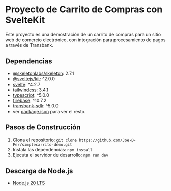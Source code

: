 # Proyecto de Carrito de Compras con SvelteKit

Este proyecto es una demostración de un carrito de compras para un sitio web de comercio electrónico, con integración para procesamiento de pagos a través de Transbank.

## Dependencias

- [@skeletonlabs/skeleton](https://www.npmjs.com/package/@skeletonlabs/skeleton): 2.7.1
- [@sveltejs/kit](https://www.npmjs.com/package/@sveltejs/kit): ^2.0.0
- [svelte](https://www.npmjs.com/package/svelte): ^4.2.7
- [tailwindcss](https://www.npmjs.com/package/tailwindcss): 3.4.1
- [typescript](https://www.npmjs.com/package/typescript): ^5.0.0
- [firebase](https://www.npmjs.com/package/firebase): ^10.7.2
- [transbank-sdk](https://www.npmjs.com/package/transbank-sdk): ^5.0.0
- ver [package.json](https://github.com/Joe-D-Fer/simplecarrito-demo/blob/main/package.json) para ver el resto.

## Pasos de Construcción

1. Clona el repositorio: `git clone https://github.com/Joe-D-Fer/simplecarrito-demo.git`
2. Instala las dependencias: `npm install`
3. Ejecuta el servidor de desarrollo: `npm run dev`

## Descarga de Node.js

- [Node.js 20 LTS](https://nodejs.org/en/download/)
